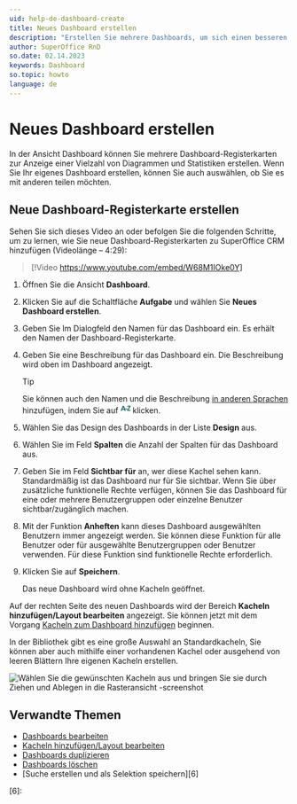 ```yaml
---
uid: help-de-dashboard-create
title: Neues Dashboard erstellen
description: "Erstellen Sie mehrere Dashboards, um sich einen besseren Einblick in Ihre CRM-Daten zu schaffen. In dieser Anleitung lernen Sie, wie Sie neue Dashboard-Registerkarten erstellen."
author: SuperOffice RnD
so.date: 02.14.2023
keywords: Dashboard
so.topic: howto
language: de
---
```


# Neues Dashboard erstellen

In der Ansicht Dashboard können Sie mehrere Dashboard-Registerkarten zur Anzeige einer Vielzahl von Diagrammen und Statistiken erstellen. Wenn Sie Ihr eigenes Dashboard erstellen, können Sie auch auswählen, ob Sie es mit anderen teilen möchten.

## Neue Dashboard-Registerkarte erstellen

Sehen Sie sich dieses Video an oder befolgen Sie die folgenden Schritte, um zu lernen, wie Sie neue Dashboard-Registerkarten zu SuperOffice CRM hinzufügen (Videolänge – 4:29):

<!-- markdownlint-disable-next-line MD034 DOCSMD007 -->
> [!Video https://www.youtube.com/embed/W68M1IOke0Y]

1. Öffnen Sie die Ansicht **Dashboard**.

2. Klicken Sie auf die Schaltfläche **Aufgabe** und wählen Sie **Neues Dashboard erstellen**.

3. Geben Sie Im Dialogfeld den Namen für das Dashboard ein. Es erhält den Namen der Dashboard-Registerkarte.

4. Geben Sie eine Beschreibung für das Dashboard ein. Die Beschreibung wird oben im Dashboard angezeigt.

    > [!TIP]
    > Sie können auch den Namen und die Beschreibung [in anderen Sprachen][1] hinzufügen, indem Sie auf ![Symbol][img1] klicken.

5. Wählen Sie das Design des Dashboards in der Liste **Design** aus.

6. Wählen Sie im Feld **Spalten** die Anzahl der Spalten für das Dashboard aus.

7. Geben Sie im Feld **Sichtbar für** an, wer diese Kachel sehen kann. Standardmäßig ist das Dashboard nur für Sie sichtbar. Wenn Sie über zusätzliche funktionelle Rechte verfügen, können Sie das Dashboard für eine oder mehrere Benutzergruppen oder einzelne Benutzer sichtbar/zugänglich machen.

8. Mit der Funktion **Anheften** kann dieses Dashboard ausgewählten Benutzern immer angezeigt werden. Sie können diese Funktion für alle Benutzer oder für ausgewählte Benutzergruppen oder Benutzer verwenden. Für diese Funktion sind funktionelle Rechte erforderlich.

9. Klicken Sie auf **Speichern**.

    Das neue Dashboard wird ohne Kacheln geöffnet.

Auf der rechten Seite des neuen Dashboards wird der Bereich **Kacheln hinzufügen/Layout bearbeiten** angezeigt. Sie können jetzt mit dem Vorgang [Kacheln zum Dashboard hinzufügen][2] beginnen.

In der Bibliothek gibt es eine große Auswahl an Standardkacheln, Sie können aber auch mithilfe einer vorhandenen Kachel oder ausgehend von leeren Blättern Ihre eigenen Kacheln erstellen.

![Wählen Sie die gewünschten Kacheln aus und bringen Sie sie durch Ziehen und Ablegen in die Rasteransicht -screenshot][img2]

## Verwandte Themen

* [Dashboards bearbeiten][3]
* [Kacheln hinzufügen/Layout bearbeiten][2]
* [Dashboards duplizieren][4]
* [Dashboards löschen][5]
* [Suche erstellen und als Selektion speichern][6]

<!-- Referenced links -->
[1]: ../../globalization-and-localization/learn/translate-fields.md
[2]: add-tile.md
[3]: update.md
[4]: copy.md
[5]: delete.md
[6]:

<!-- Referenced images -->
[img1]: ../../../../common/icons/az.png
[img2]: media/10-dashboard-create-dashboard_dragdrop.png
